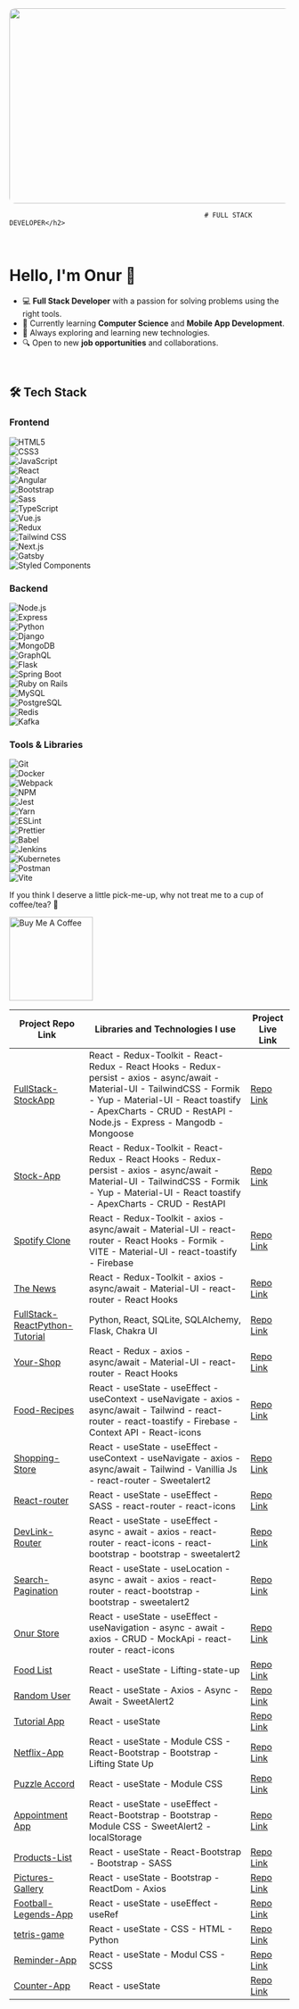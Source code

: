       

                                          
                                                         
<div align="center">
<picture>   <img src="https://github.com/user-attachments/assets/0ce7f6f7-2c44-4c78-a9fb-64cd5e641689" 
                  height = "350px"
                  width= "550px"
                  style="clip-path: inset(0 round 10px);"
                  /> 
</picture>
</div>
                                                                                    
                                                     # FULL STACK DEVELOPER</h2>
<br>

# Hello, I'm Onur 👋

- 💻 **Full Stack Developer** with a passion for solving problems using the right tools.
- 🌱 Currently learning **Computer Science** and **Mobile App Development**.
- 🚀 Always exploring and learning new technologies.
- 🔍 Open to new **job opportunities** and collaborations.
  
<br>  

## 🛠️ Tech Stack

### Frontend  
![HTML5](https://img.shields.io/badge/-HTML5-E34F26?style=flat&logo=html5&logoColor=white)  
![CSS3](https://img.shields.io/badge/-CSS3-1572B6?style=flat&logo=css3&logoColor=white)  
![JavaScript](https://img.shields.io/badge/-JavaScript-F7DF1E?style=flat&logo=javascript&logoColor=black)  
![React](https://img.shields.io/badge/-React-61DAFB?style=flat&logo=react&logoColor=black)  
![Angular](https://img.shields.io/badge/-Angular-DD0031?style=flat&logo=angular&logoColor=white)  
![Bootstrap](https://img.shields.io/badge/-Bootstrap-7952B3?style=flat&logo=bootstrap&logoColor=white)  
![Sass](https://img.shields.io/badge/-Sass-CC6699?style=flat&logo=sass&logoColor=white)  
![TypeScript](https://img.shields.io/badge/-TypeScript-3178C6?style=flat&logo=typescript&logoColor=white)  
![Vue.js](https://img.shields.io/badge/-Vue.js-4FC08D?style=flat&logo=vue.js&logoColor=white)  
![Redux](https://img.shields.io/badge/-Redux-764ABC?style=flat&logo=redux&logoColor=white)  
![Tailwind CSS](https://img.shields.io/badge/-Tailwind%20CSS-06B6D4?style=flat&logo=tailwind-css&logoColor=white)  
![Next.js](https://img.shields.io/badge/-Next.js-000000?style=flat&logo=next.js&logoColor=white)  
![Gatsby](https://img.shields.io/badge/-Gatsby-663399?style=flat&logo=gatsby&logoColor=white)  
![Styled Components](https://img.shields.io/badge/-Styled%20Components-DB7093?style=flat&logo=styled-components&logoColor=white)  

### Backend  
![Node.js](https://img.shields.io/badge/-Node.js-339933?style=flat&logo=node.js&logoColor=white)  
![Express](https://img.shields.io/badge/-Express-000000?style=flat&logo=express&logoColor=white)  
![Python](https://img.shields.io/badge/-Python-3776AB?style=flat&logo=python&logoColor=white)  
![Django](https://img.shields.io/badge/-Django-092E20?style=flat&logo=django&logoColor=white)  
![MongoDB](https://img.shields.io/badge/-MongoDB-47A248?style=flat&logo=mongodb&logoColor=white)  
![GraphQL](https://img.shields.io/badge/-GraphQL-E10098?style=flat&logo=graphql&logoColor=white)  
![Flask](https://img.shields.io/badge/-Flask-000000?style=flat&logo=flask&logoColor=white)  
![Spring Boot](https://img.shields.io/badge/-Spring%20Boot-6DB33F?style=flat&logo=spring-boot&logoColor=white)  
![Ruby on Rails](https://img.shields.io/badge/-Ruby%20on%20Rails-CC0000?style=flat&logo=ruby-on-rails&logoColor=white)  
![MySQL](https://img.shields.io/badge/-MySQL-4479A1?style=flat&logo=mysql&logoColor=white)  
![PostgreSQL](https://img.shields.io/badge/-PostgreSQL-336791?style=flat&logo=postgresql&logoColor=white)  
![Redis](https://img.shields.io/badge/-Redis-DC382D?style=flat&logo=redis&logoColor=white)  
![Kafka](https://img.shields.io/badge/-Kafka-231F20?style=flat&logo=apache-kafka&logoColor=white)  

### Tools & Libraries  
![Git](https://img.shields.io/badge/-Git-F05032?style=flat&logo=git&logoColor=white)  
![Docker](https://img.shields.io/badge/-Docker-2496ED?style=flat&logo=docker&logoColor=white)  
![Webpack](https://img.shields.io/badge/-Webpack-8DD6F9?style=flat&logo=webpack&logoColor=black)  
![NPM](https://img.shields.io/badge/-NPM-CB3837?style=flat&logo=npm&logoColor=white)  
![Jest](https://img.shields.io/badge/-Jest-C21325?style=flat&logo=jest&logoColor=white)  
![Yarn](https://img.shields.io/badge/-Yarn-2C8EBB?style=flat&logo=yarn&logoColor=white)  
![ESLint](https://img.shields.io/badge/-ESLint-4B32C3?style=flat&logo=eslint&logoColor=white)  
![Prettier](https://img.shields.io/badge/-Prettier-F7B93E?style=flat&logo=prettier&logoColor=white)  
![Babel](https://img.shields.io/badge/-Babel-F9DC3E?style=flat&logo=babel&logoColor=black)  
![Jenkins](https://img.shields.io/badge/-Jenkins-D24939?style=flat&logo=jenkins&logoColor=white)  
![Kubernetes](https://img.shields.io/badge/-Kubernetes-326CE5?style=flat&logo=kubernetes&logoColor=white)  
![Postman](https://img.shields.io/badge/-Postman-FF6C37?style=flat&logo=postman&logoColor=white)  
![Vite](https://img.shields.io/badge/-Vite-646CFF?style=flat&logo=vite&logoColor=white)  

<p>If you think I deserve a little pick-me-up, why not treat me to a cup of coffee/tea? 🥺</p>
<a href="https://www.buymeacoffee.com/your_username" target="_blank"><img src="https://cdn.buymeacoffee.com/buttons/v2/default-red.png" alt="Buy Me A Coffee" width="150" ></a>


| Project Repo Link | Libraries and Technologies I use | Project Live Link |
|-------------------|----------------------------------|-------------------|
| [FullStack-StockApp](https://github.com/kapucuonur/FullStack_StockApp) | React - Redux-Toolkit - React-Redux - React Hooks - Redux-persist - axios - async/await - Material-UI - TailwindCSS - Formik - Yup - Material-UI - React toastify - ApexCharts - CRUD - RestAPI - Node.js - Express - Mangodb - Mongoose | [Repo Link](https://fullstack-stockapp-wfdx.onrender.com/) |
| [Stock-App](https://github.com/kapucuonur/stock-app) | React - Redux-Toolkit - React-Redux - React Hooks - Redux-persist - axios - async/await - Material-UI - TailwindCSS - Formik - Yup - Material-UI - React toastify - ApexCharts - CRUD - RestAPI | [Repo Link](https://stock-qg9tfa1ph-kapucuonurs-projects.vercel.app/) |
| [Spotify Clone](https://github.com/kapucuonur/Spotify-Clone) | React - Redux-Toolkit - axios - async/await - Material-UI - react-router - React Hooks - Formik - VITE - Material-UI - react-toastify - Firebase | [Repo Link](https://spotify-clone-nwg43xbur-kapucuonurs-projects.vercel.app/login/login.html) |
| [The News](https://github.com/kapucuonur/redux-toolkit-thenews) | React - Redux-Toolkit - axios - async/await - Material-UI - react-router - React Hooks | [Repo Link](https://redux-toolkit-thenews-1.onrender.com) |
| [FullStack-ReactPython-Tutorial](https://github.com/kapucuonur/React-Python-Tutorial) | Python, React, SQLite, SQLAlchemy, Flask, Chakra UI | [Repo Link](https://react-python-tutorial-ezkn.onrender.com/) |
| [Your-Shop](https://github.com/kapucuonur/Your-Shop) | React - Redux - axios - async/await - Material-UI - react-router - React Hooks | [Repo Link](https://your-shop-7by1.onrender.com/) |
| [Food-Recipes](https://github.com/kapucuonur/Food-Recipes) | React - useState - useEffect - useContext - useNavigate - axios - async/await - Tailwind - react-router - react-toastify - Firebase - Context API - React-icons | [Repo Link](https://food-recipes-5hmm.onrender.com/) |
| [Shopping-Store](#) | React - useState - useEffect - useContext - useNavigate - axios - async/await - Tailwind - Vanillia Js - react-router - Sweetalert2 | [Repo Link](#) |
| [React-router](#) | React - useState - useEffect - SASS - react-router - react-icons | [Repo Link](#) |
| [DevLink-Router](https://github.com/kapucuonur/DevLink-Router) | React - useState - useEffect - async - await - axios - react-router - react-icons - react-bootstrap - bootstrap - sweetalert2 | [Repo Link](https://devlink-router.onrender.com/login) |
| [Search-Pagination](#) | React - useState - useLocation - async - await - axios - react-router - react-bootstrap - bootstrap - sweetalert2 | [Repo Link](#) |
| [Onur Store](https://github.com/kapucuonur/Onur-Store) | React - useState - useEffect - useNavigation - async - await - axios - CRUD - MockApi - react-router - react-icons | [Repo Link](https://onur-store-ltugr59wh-kapucuonurs-projects.vercel.app/) |
| [Food List](#) | React - useState - Lifting-state-up | [Repo Link](#) |
| [Random User ](https://github.com/kapucuonur/Ramdon-User) | React - useState - Axios - Async - Await - SweetAlert2 | [Repo Link](https://ramdon-user-jnyoyr37k-kapucuonurs-projects.vercel.app/)|
| [Tutorial App](https://github.com/kapucuonur/tutorial-app) | React - useState | [Repo Link](https://tutorial-kzpy8h6dl-kapucuonurs-projects.vercel.app/) |
| [Netflix-App](https://github.com/kapucuonur/netflix-app) | React - useState - Module CSS - React-Bootstrap - Bootstrap - Lifting State Up | [Repo Link](https://netflix-app-rust.vercel.app/) |
| [Puzzle Accord](#) | React - useState - Module CSS | [Repo Link](#) |
| [Appointment App](https://github.com/kapucuonur/appointment-app) | React - useState - useEffect - React-Bootstrap - Bootstrap - Module CSS - SweetAlert2 - localStorage | [Repo Link](https://appointment-lthi0maps-kapucuonurs-projects.vercel.app/) |
| [Products-List](https://github.com/kapucuonur/Products-List) | React - useState - React-Bootstrap - Bootstrap - SASS | [Repo Link](https://products-list-jqd0l8fq8-kapucuonurs-projects.vercel.app/) |
| [Pictures-Gallery](https://github.com/kapucuonur/pictures-gallery) | React - useState - Bootstrap - ReactDom - Axios | [Repo Link](https://pictures-gallery-fvdn1zejg-kapucuonurs-projects.vercel.app/) |
| [Football-Legends-App](https://github.com/kapucuonur/Football_Legends) | React - useState - useEffect - useRef | [Repo Link](https://footballegends.netlify.app/) |
| [tetris-game](https://github.com/kapucuonur/tetris-game) | React - useState - CSS - HTML - Python | [Repo Link](https://tetris-game-3bln.onrender.com) |
| [Reminder-App](#) | React - useState - Modul CSS - SCSS | [Repo Link](#) |
| [Counter-App](#) | React - useState | [Repo Link](#) |

